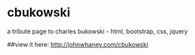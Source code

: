 # cbukowski
a tribute page to charles bukowski - html, bootstrap, css, jquery

##view it here: http://johnwhaney.com/cbukowski
